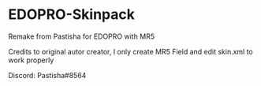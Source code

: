 # EDOPRO-Skinpack
Remake from Pastisha for EDOPRO with MR5


Credits to original autor creator, I only create MR5 Field and edit skin.xml to work properly

Discord: Pastisha#8564
